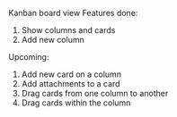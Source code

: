 Kanban board view
Features done:
1. Show columns and cards
2. Add new column

Upcoming:
1. Add new card on a column
2. Add attachments to a card
3. Drag cards from one column to another
4. Drag cards within the column
